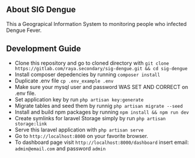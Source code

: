 ## About SIG Dengue

This a Geograpical Information System to monitoring people who infected Dengue Fever.

## Development Guide

-   Clone this repository and go to cloned directory with `git clone https://gitlab.com/raya.secondary/sig-dengue.git && cd sig-dengue`
-   Install composer depedencies by running `composer install`
-   Duplicate .env file `cp .env_example .env`
-   Make sure your mysql user and password WAS SET AND CORRECT on .env file.
-   Set application key by run `php artisan key:generate`
-   Migrate tables and seed them by runnig `php artisan migrate --seed`
-   Install and build npm packages by running `npm install && npm run dev`
-   Create symlinks for laravel Storage simply by run `php artisan storage:link`
-   Serve this laravel application with `php artisan serve`
-   Go to `http://localhost:8000` on your favorite browser.
-   To dashboard page visit `http://localhost:8000/dashboard` insert email: `admin@email.com` and password `admin`
